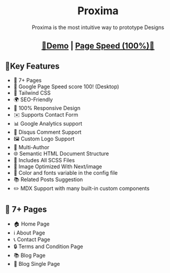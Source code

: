 <h1 align=center>Proxima</h1>
<p align=center>Proxima is the most intuitive way to prototype Designs</p>
<h2 align="center"> <a target="_blank" href="https://proxima.netlify.app/" rel="nofollow">👀Demo</a> | <a  target="_blank" href="https://pagespeed.web.dev/report?url=https%3A%2F%2Fproxima.netlify.app%2F&form_factor=desktop">Page Speed (100%)🚀</a>
</h2>

## 🔑Key Features
- 📄 7+ Pages
- 🚀 Google Page Speed score 100! (Desktop)
- 🎨 Tailwind CSS
- 🌍 SEO-Friendly
- 📱 100% Responsive Design
- ✉️ Supports Contact Form
- 📊 Google Analytics support
- 💬 Disqus Comment Support
- 🖼️ Custom Logo Support
- 👥 Multi-Author
- 🌐 Semantic HTML Document Structure
- 🎨 Includes All SCSS Files
- 🌅 Image Optimized With Next/image
- 🎨 Color and fonts variable in the config file
- 📚 Related Posts Suggestion
- ✏️ MDX Support with many built-in custom components

## 📄 7+ Pages
- 🏠 Home Page
- ℹ️ About Page
- 📞 Contact Page
- 🔒 Terms and Condition Page
- 📚 Blog Page
- 📝 Blog Single Page

